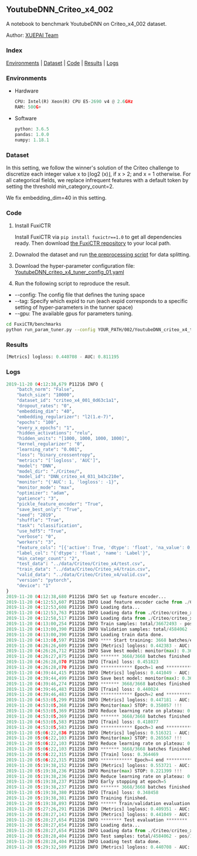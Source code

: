 ## YoutubeDNN_Criteo_x4_002

A notebook to benchmark YoutubeDNN on Criteo_x4_002 dataset.

Author: [XUEPAI Team](https://github.com/xue-pai)


### Index
[Environments](#Environments) | [Dataset](#Dataset) | [Code](#Code) | [Results](#Results) | [Logs](#Logs)

### Environments
+ Hardware

  ```python
  CPU: Intel(R) Xeon(R) CPU E5-2690 v4 @ 2.6GHz
  RAM: 500G+
  ```
+ Software

  ```python
  python: 3.6.5
  pandas: 1.0.0
  numpy: 1.18.1
  ```

### Dataset
In this setting, we follow the winner's solution of the Criteo challenge to discretize each integer value x to ⌊log2 (x)⌋, if x > 2; and x = 1 otherwise. For all categorical fields, we replace infrequent features with a default <OOV> token by setting the threshold min_category_count=2.

We fix embedding_dim=40 in this setting.
### Code
1. Install FuxiCTR
  
    Install FuxiCTR via `pip install fuxictr==1.0` to get all dependencies ready. Then download [the FuxiCTR repository](https://github.com/huawei-noah/benchmark/archive/53e314461c19dbc7f462b42bf0f0bfae020dc398.zip) to your local path.

2. Downalod the dataset and run [the preprocessing script](https://github.com/xue-pai/Open-CTR-Benchmark/blob/master/datasets/Criteo/Criteo_x4/split_criteo_x4.py) for data splitting. 

3. Download the hyper-parameter configuration file: [YoutubeDNN_criteo_x4_tuner_config_01.yaml](./002/YoutubeDNN_criteo_x4_tuner_config_01.yaml)

4. Run the following script to reproduce the result. 
  + --config: The config file that defines the tuning space
  + --tag: Specify which expid to run (each expid corresponds to a specific setting of hyper-parameters in the tunner space)
  + --gpu: The available gpus for parameters tuning.

  ```bash
  cd FuxiCTR/benchmarks
  python run_param_tuner.py --config YOUR_PATH/002/YoutubeDNN_criteo_x4_tuner_config_01.yaml --tag 032 --gpu 0
  ```
### Results
```python
[Metrics] logloss: 0.440708 - AUC: 0.811195
```


### Logs
```python
2019-11-20 04:12:38,679 P11216 INFO {
    "batch_norm": "False",
    "batch_size": "10000",
    "dataset_id": "criteo_x4_001_0d63c1a1",
    "dropout_rates": "0",
    "embedding_dim": "40",
    "embedding_regularizer": "l2(1.e-7)",
    "epochs": "100",
    "every_x_epochs": "1",
    "hidden_activations": "relu",
    "hidden_units": "[1000, 1000, 1000, 1000]",
    "kernel_regularizer": "0",
    "learning_rate": "0.001",
    "loss": "binary_crossentropy",
    "metrics": "['logloss', 'AUC']",
    "model": "DNN",
    "model_dir": "./Criteo/",
    "model_id": "DNN_criteo_x4_031_b43c210e",
    "monitor": "{'AUC': 1, 'logloss': -1}",
    "monitor_mode": "max",
    "optimizer": "adam",
    "patience": "3",
    "pickle_feature_encoder": "True",
    "save_best_only": "True",
    "seed": "2019",
    "shuffle": "True",
    "task": "classification",
    "use_hdf5": "True",
    "verbose": "0",
    "workers": "3",
    "feature_cols": "[{'active': True, 'dtype': 'float', 'na_value': 0, 'name': ['I1', 'I2', 'I3', 'I4', 'I5', 'I6', 'I7', 'I8', 'I9', 'I10', 'I11', 'I12', 'I13'], 'preprocess': 'convert_to_bucket', 'type': 'categorical'}, {'active': True, 'dtype': 'str', 'na_value': '', 'name': ['C1', 'C2', 'C3', 'C4', 'C5', 'C6', 'C7', 'C8', 'C9', 'C10', 'C11', 'C12', 'C13', 'C14', 'C15', 'C16', 'C17', 'C18', 'C19', 'C20', 'C21', 'C22', 'C23', 'C24', 'C25', 'C26'], 'type': 'categorical'}]",
    "label_col": "{'dtype': 'float', 'name': 'Label'}",
    "min_categr_count": "2",
    "test_data": "../data/Criteo/Criteo_x4/test.csv",
    "train_data": "../data/Criteo/Criteo_x4/train.csv",
    "valid_data": "../data/Criteo/Criteo_x4/valid.csv",
    "version": "pytorch",
    "device": "1"
}
2019-11-20 04:12:38,680 P11216 INFO Set up feature encoder...
2019-11-20 04:12:53,607 P11216 INFO Load feature encoder cache from ./Criteo/criteo_x4_001_0d63c1a1/feature_encoder.pkl
2019-11-20 04:12:53,608 P11216 INFO Loading data...
2019-11-20 04:12:53,763 P11216 INFO Loading data from ./Criteo/criteo_x4_001_0d63c1a1/train.hdf5
2019-11-20 04:12:58,517 P11216 INFO Loading data from ./Criteo/criteo_x4_001_0d63c1a1/valid.hdf5
2019-11-20 04:13:00,254 P11216 INFO Train samples: total/36672493 - pos/9396350 - neg/27276143 - ratio/25.62%
2019-11-20 04:13:00,390 P11216 INFO Validation samples: total/4584062 - pos/1174544 - neg/3409518 - ratio/25.62%
2019-11-20 04:13:00,390 P11216 INFO Loading train data done.
2019-11-20 04:13:08,597 P11216 INFO **** Start training: 3668 batches/epoch ****
2019-11-20 04:26:26,609 P11216 INFO [Metrics] logloss: 0.442383 - AUC: 0.809219
2019-11-20 04:26:26,712 P11216 INFO Save best model: monitor(max): 0.366836
2019-11-20 04:26:27,875 P11216 INFO ******* 3668/3668 batches finished *******
2019-11-20 04:26:28,070 P11216 INFO [Train] loss: 0.451823
2019-11-20 04:26:28,070 P11216 INFO ************ Epoch=1 end ************
2019-11-20 04:39:44,415 P11216 INFO [Metrics] logloss: 0.441049 - AUC: 0.810782
2019-11-20 04:39:44,499 P11216 INFO Save best model: monitor(max): 0.369734
2019-11-20 04:39:46,274 P11216 INFO ******* 3668/3668 batches finished *******
2019-11-20 04:39:46,483 P11216 INFO [Train] loss: 0.440024
2019-11-20 04:39:46,483 P11216 INFO ************ Epoch=2 end ************
2019-11-20 04:53:05,299 P11216 INFO [Metrics] logloss: 0.447181 - AUC: 0.805238
2019-11-20 04:53:05,368 P11216 INFO Monitor(max) STOP: 0.358057 !!!
2019-11-20 04:53:05,369 P11216 INFO Reduce learning rate on plateau: 0.000100
2019-11-20 04:53:05,369 P11216 INFO ******* 3668/3668 batches finished *******
2019-11-20 04:53:05,583 P11216 INFO [Train] loss: 0.418077
2019-11-20 04:53:05,583 P11216 INFO ************ Epoch=3 end ************
2019-11-20 05:06:22,036 P11216 INFO [Metrics] logloss: 0.516321 - AUC: 0.781888
2019-11-20 05:06:22,103 P11216 INFO Monitor(max) STOP: 0.265567 !!!
2019-11-20 05:06:22,103 P11216 INFO Reduce learning rate on plateau: 0.000010
2019-11-20 05:06:22,103 P11216 INFO ******* 3668/3668 batches finished *******
2019-11-20 05:06:22,315 P11216 INFO [Train] loss: 0.364469
2019-11-20 05:06:22,315 P11216 INFO ************ Epoch=4 end ************
2019-11-20 05:19:38,152 P11216 INFO [Metrics] logloss: 0.553721 - AUC: 0.775120
2019-11-20 05:19:38,236 P11216 INFO Monitor(max) STOP: 0.221399 !!!
2019-11-20 05:19:38,236 P11216 INFO Reduce learning rate on plateau: 0.000001
2019-11-20 05:19:38,237 P11216 INFO Early stopping at epoch=5
2019-11-20 05:19:38,237 P11216 INFO ******* 3668/3668 batches finished *******
2019-11-20 05:19:38,380 P11216 INFO [Train] loss: 0.348458
2019-11-20 05:19:38,381 P11216 INFO Training finished.
2019-11-20 05:19:38,893 P11216 INFO ****** Train/validation evaluation ******
2019-11-20 05:27:26,291 P11216 INFO [Metrics] logloss: 0.409351 - AUC: 0.843586
2019-11-20 05:28:27,143 P11216 INFO [Metrics] logloss: 0.441049 - AUC: 0.810782
2019-11-20 05:28:27,654 P11216 INFO ******** Test evaluation ********
2019-11-20 05:28:27,654 P11216 INFO Loading data...
2019-11-20 05:28:27,654 P11216 INFO Loading data from ./Criteo/criteo_x4_001_0d63c1a1/test.hdf5
2019-11-20 05:28:28,404 P11216 INFO Test samples: total/4584062 - pos/1174544 - neg/3409518 - ratio/25.62%
2019-11-20 05:28:28,404 P11216 INFO Loading test data done.
2019-11-20 05:29:32,589 P11216 INFO [Metrics] logloss: 0.440708 - AUC: 0.811195

```